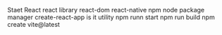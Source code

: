 Staet React
react library
react-dom
react-native
npm node package manager
create-react-app is it utility 
npm runn start
npm run build
npm create vite@latest